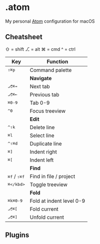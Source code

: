 # .atom
My personal [Atom](https://atom.io) configuration for macOS

## Cheatsheet

&#x21E7; = shift
⎇ = alt
⌘ = cmd
^ = ctrl

| Key | Function |
|--|--|
| <kbd>&#x21E7;⌘p</kbd> | Command palette |
| | **Navigate** |
| <kbd>⎇⌘→</kbd> | Next tab |
| <kbd>⎇⌘←</kbd> | Previous tab |
| <kbd>⌘0-9</kbd> | Tab 0-9 |
| <kbd>^0</kbd> | Focus treeview |
| | **Edit** |
| <kbd>^&#x21E7;k</kbd> | Delete line |
| <kbd>⌘l</kbd> | Select line |
| <kbd>^&#x21E7;⌘d | Duplicate line |
| <kbd>⌘]</kbd> | Indent right |
| <kbd>⌘[</kbd> | Indent left |
| | **Find** |
| <kbd>⌘f</kbd> / <kbd>&#x21E7;⌘f</kbd> | Find in file / project |
| <kbd>⌘\</kbd> | Toggle treeview |
| | **Fold** |
| <kbd>⌘k⌘0-9</kbd> | Fold at indent level 0-9 |
| <kbd>⎇⌘[</kbd> | Fold current |
| <kbd>⎇⌘]</kbd> | Unfold current |

## Plugins
